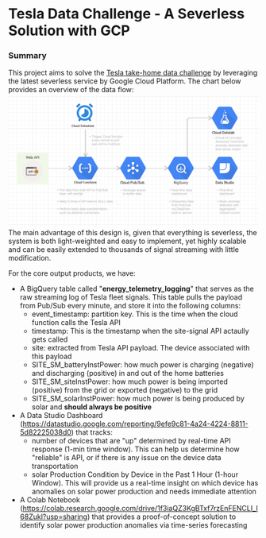 # Tesla Data Challenge - A Severless Solution with GCP 

### Summary 
This project aims to solve the [Tesla take-home data challenge](https://te-data-test.herokuapp.com/) by leveraging the latest severless service by Google Cloud Platform. The chart below provides an overview of the data flow:
![Image](https://github.com/tomchen29/tesla_data_challenge_gcp_severless/blob/main/images/project_overall_architect.png)
The main advantage of this design is, given that everything is severless, the system is both light-weighted and easy to implement, yet highly scalable and can be easily extended to thousands of signal streaming with little modification.

For the core output products, we have:
* A BigQuery table called "**energy_telemetry_logging**" that serves as the raw streaming log of Tesla fleet signals. This table pulls the payload from Pub/Sub every minute, and store it into the following columns:
  * event_timestamp: partition key. This is the time when the cloud function calls the Tesla API
  * timestamp: This is the timestamp when the site-signal API actaully gets called
  * site: extracted from Tesla API payload. The device associated with this payload
  * SITE_SM_batteryInstPower: how much power is charging (negative) and discharging (positive) in and out of the home batteries
  * SITE_SM_siteInstPower: how much power is being imported (positive) from the grid or exported (negative) to the grid
  * SITE_SM_solarInstPower: how much power is being produced by solar and **should always be positive**
* A Data Studio Dashboard (https://datastudio.google.com/reporting/9efe9c81-4a24-4224-8811-5d82225038d0) that tracks:
  * number of devices that are "up" determined by real-time API response (1-min time window). This can help us determine how "reliable" is API, or if there is any issue on the device data transportation
  * solar Production Condition by Device in the Past 1 Hour (1-hour Window). This will provide us a real-time insight on which device has anomalies on solar power production and needs immediate attention
* A Colab Notebook (https://colab.research.google.com/drive/1f3iaQZ3KgBTxf7rzEnFENCLI_I68Zukl?usp=sharing) that provides a proof-of-concept solution to identify solar power production anomalies via time-series forecasting 











